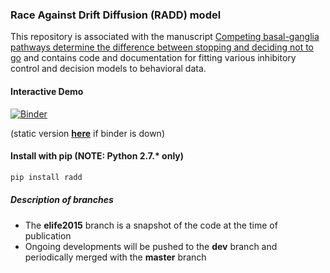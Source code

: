 ### Race Against Drift Diffusion (RADD) model

This repository is associated with the manuscript [Competing basal-ganglia pathways determine the difference between stopping and deciding not to go](http://www.elifesciences.org/content/4/e08723) and contains code and documentation for fitting various inhibitory control and decision models to behavioral data.


#### Interactive Demo
[![Binder](http://mybinder.org/badge.svg)](http://mybinder.org/repo/CoAxLab/radd)

(static version [**here**](https://nbviewer.jupyter.org/github/CoAxLab/radd/blob/dev/index.ipynb) if binder is down)

#### Install with pip (NOTE: Python 2.7.* only)
```sh
pip install radd
```

##### Description of branches
* The **elife2015** branch is a snapshot of the code at the time of publication
* Ongoing developments will be pushed to the **dev** branch and periodically merged with the **master** branch
